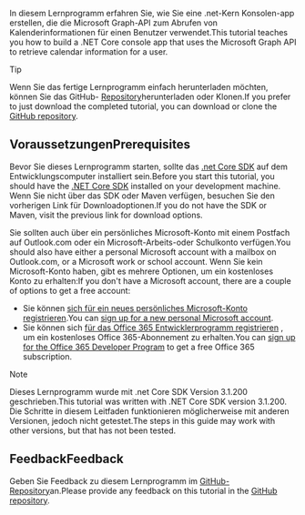 <!-- markdownlint-disable MD002 MD041 -->

<span data-ttu-id="d699f-101">In diesem Lernprogramm erfahren Sie, wie Sie eine .net-Kern Konsolen-app erstellen, die die Microsoft Graph-API zum Abrufen von Kalenderinformationen für einen Benutzer verwendet.</span><span class="sxs-lookup"><span data-stu-id="d699f-101">This tutorial teaches you how to build a .NET Core console app that uses the Microsoft Graph API to retrieve calendar information for a user.</span></span>

> [!TIP]
> <span data-ttu-id="d699f-102">Wenn Sie das fertige Lernprogramm einfach herunterladen möchten, können Sie das GitHub- [Repository](https://github.com/microsoftgraph/msgraph-training-dotnet-core)herunterladen oder Klonen.</span><span class="sxs-lookup"><span data-stu-id="d699f-102">If you prefer to just download the completed tutorial, you can download or clone the [GitHub repository](https://github.com/microsoftgraph/msgraph-training-dotnet-core).</span></span>

## <a name="prerequisites"></a><span data-ttu-id="d699f-103">Voraussetzungen</span><span class="sxs-lookup"><span data-stu-id="d699f-103">Prerequisites</span></span>

<span data-ttu-id="d699f-104">Bevor Sie dieses Lernprogramm starten, sollte das [.net Core SDK](https://dotnet.microsoft.com/download) auf dem Entwicklungscomputer installiert sein.</span><span class="sxs-lookup"><span data-stu-id="d699f-104">Before you start this tutorial, you should have the [.NET Core SDK](https://dotnet.microsoft.com/download) installed on your development machine.</span></span> <span data-ttu-id="d699f-105">Wenn Sie nicht über das SDK oder Maven verfügen, besuchen Sie den vorherigen Link für Downloadoptionen.</span><span class="sxs-lookup"><span data-stu-id="d699f-105">If you do not have the SDK or Maven, visit the previous link for download options.</span></span>

<span data-ttu-id="d699f-106">Sie sollten auch über ein persönliches Microsoft-Konto mit einem Postfach auf Outlook.com oder ein Microsoft-Arbeits-oder Schulkonto verfügen.</span><span class="sxs-lookup"><span data-stu-id="d699f-106">You should also have either a personal Microsoft account with a mailbox on Outlook.com, or a Microsoft work or school account.</span></span> <span data-ttu-id="d699f-107">Wenn Sie kein Microsoft-Konto haben, gibt es mehrere Optionen, um ein kostenloses Konto zu erhalten:</span><span class="sxs-lookup"><span data-stu-id="d699f-107">If you don't have a Microsoft account, there are a couple of options to get a free account:</span></span>

- <span data-ttu-id="d699f-108">Sie können [sich für ein neues persönliches Microsoft-Konto registrieren](https://signup.live.com/signup?wa=wsignin1.0&rpsnv=12&ct=1454618383&rver=6.4.6456.0&wp=MBI_SSL_SHARED&wreply=https://mail.live.com/default.aspx&id=64855&cbcxt=mai&bk=1454618383&uiflavor=web&uaid=b213a65b4fdc484382b6622b3ecaa547&mkt=E-US&lc=1033&lic=1).</span><span class="sxs-lookup"><span data-stu-id="d699f-108">You can [sign up for a new personal Microsoft account](https://signup.live.com/signup?wa=wsignin1.0&rpsnv=12&ct=1454618383&rver=6.4.6456.0&wp=MBI_SSL_SHARED&wreply=https://mail.live.com/default.aspx&id=64855&cbcxt=mai&bk=1454618383&uiflavor=web&uaid=b213a65b4fdc484382b6622b3ecaa547&mkt=E-US&lc=1033&lic=1).</span></span>
- <span data-ttu-id="d699f-109">Sie können sich [für das Office 365 Entwicklerprogramm registrieren](https://developer.microsoft.com/office/dev-program) , um ein kostenloses Office 365-Abonnement zu erhalten.</span><span class="sxs-lookup"><span data-stu-id="d699f-109">You can [sign up for the Office 365 Developer Program](https://developer.microsoft.com/office/dev-program) to get a free Office 365 subscription.</span></span>

> [!NOTE]
> <span data-ttu-id="d699f-110">Dieses Lernprogramm wurde mit .net Core SDK Version 3.1.200 geschrieben.</span><span class="sxs-lookup"><span data-stu-id="d699f-110">This tutorial was written with .NET Core SDK version 3.1.200.</span></span> <span data-ttu-id="d699f-111">Die Schritte in diesem Leitfaden funktionieren möglicherweise mit anderen Versionen, jedoch nicht getestet.</span><span class="sxs-lookup"><span data-stu-id="d699f-111">The steps in this guide may work with other versions, but that has not been tested.</span></span>

## <a name="feedback"></a><span data-ttu-id="d699f-112">Feedback</span><span class="sxs-lookup"><span data-stu-id="d699f-112">Feedback</span></span>

<span data-ttu-id="d699f-113">Geben Sie Feedback zu diesem Lernprogramm im [GitHub-Repository](https://github.com/microsoftgraph/msgraph-training-dotnet-core)an.</span><span class="sxs-lookup"><span data-stu-id="d699f-113">Please provide any feedback on this tutorial in the [GitHub repository](https://github.com/microsoftgraph/msgraph-training-dotnet-core).</span></span>
